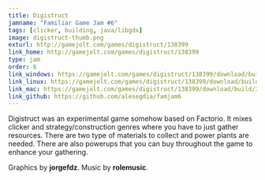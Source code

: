 ```yaml
---
title: Digistruct
jamname: "Familiar Game Jam #6"
tags: [clicker, building, java/libgdx]
image: digistruct-thumb.png
exturl: http://gamejolt.com/games/digistruct/138399
link_home: http://gamejolt.com/games/digistruct/138399
type: jam
order: 6
link_windows: https://gamejolt.com/games/digistruct/138399/download/build/319038
link_linux: https://gamejolt.com/games/digistruct/138399/download/build/319038
link_mac: https://gamejolt.com/games/digistruct/138399/download/build/319038
link_github: https://github.com/alesegdia/famjam6
---
```


Digistruct was an experimental game somehow based on Factorio. It mixes clicker and strategy/construction
genres where you have to just gather resources. There are two type of materials to collect and power plants
are needed. There are also powerups that you can buy throughout the game to enhance your gathering.

Graphics by **jorgefdz**. Music by **rolemusic**.
